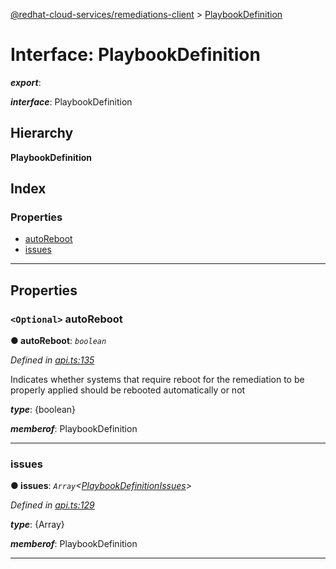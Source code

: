 [@redhat-cloud-services/remediations-client](../README.md) > [PlaybookDefinition](../interfaces/playbookdefinition.md)

# Interface: PlaybookDefinition

*__export__*: 

*__interface__*: PlaybookDefinition

## Hierarchy

**PlaybookDefinition**

## Index

### Properties

* [autoReboot](playbookdefinition.md#autoreboot)
* [issues](playbookdefinition.md#issues)

---

## Properties

<a id="autoreboot"></a>

### `<Optional>` autoReboot

**● autoReboot**: *`boolean`*

*Defined in [api.ts:135](https://github.com/karelhala/javascript-clients/blob/master/packages/remediations/api.ts#L135)*

Indicates whether systems that require reboot for the remediation to be properly applied should be rebooted automatically or not

*__type__*: {boolean}

*__memberof__*: PlaybookDefinition

___
<a id="issues"></a>

###  issues

**● issues**: *`Array`<[PlaybookDefinitionIssues](playbookdefinitionissues.md)>*

*Defined in [api.ts:129](https://github.com/karelhala/javascript-clients/blob/master/packages/remediations/api.ts#L129)*

*__type__*: {Array}

*__memberof__*: PlaybookDefinition

___

